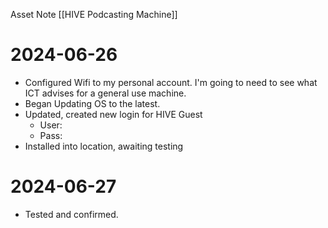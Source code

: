 Asset Note [[HIVE Podcasting Machine]]

# 2024-06-26
- Configured Wifi to my personal account. I'm going to need to see what ICT advises for a general use machine.
- Began Updating OS to the latest.
- Updated, created new login for HIVE Guest
	- User:
	- Pass:
- Installed into location, awaiting testing
# 2024-06-27
- Tested and confirmed.
